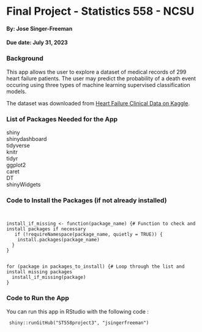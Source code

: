 # Final Project - Statistics 558 - NCSU
#### By: Jose Singer-Freeman
#### Due date:  July 31, 2023


### Background
<p>This app allows the user to explore a dataset of medical records of 299 heart failure patients.  The user may  predict the probability of a death event occuring using three types of machine learning supervised classification models.  </p>
<p>The dataset was downloaded from <a href="https://www.kaggle.com/datasets/andrewmvd/heart-failure-clinical-data" target="_blank">Heart Failure Clinical Data on Kaggle</a>.</p>
                      

###  List of Packages Needed for the App
shiny <br>
shinydashboard <br>
tidyverse <br>
knitr <br>
tidyr <br>
ggplot2 <br>
caret <br>
DT <br>
shinyWidgets 


 ###  Code to Install the Packages (if not already installed)
 ```packages_to_install <- c("caret", "shiny", "butcher") # List of packages to be installed
 
 
 install_if_missing <- function(package_name) {# Function to check and install packages if necessary
    if (!requireNamespace(package_name, quietly = TRUE)) {
     install.packages(package_name)
   }
 }

 
 for (package in packages_to_install) {# Loop through the list and install missing packages
   install_if_missing(package)
 }
 ```
### Code to Run the  App
 You can run this app in RStudio with the following code :
```
 shiny::runGitHub("ST558project3", "jsingerfreeman")
```
